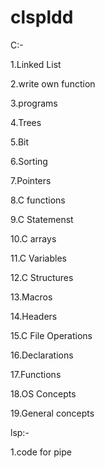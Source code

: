 # clspldd

C:-

1.Linked List

2.write own function

3.programs

4.Trees

5.Bit

6.Sorting

7.Pointers

8.C functions

9.C Statemenst

10.C arrays

11.C Variables

12.C Structures

13.Macros

14.Headers

15.C File Operations

16.Declarations

17.Functions

18.OS Concepts

19.General concepts

lsp:-

1.code for pipe


